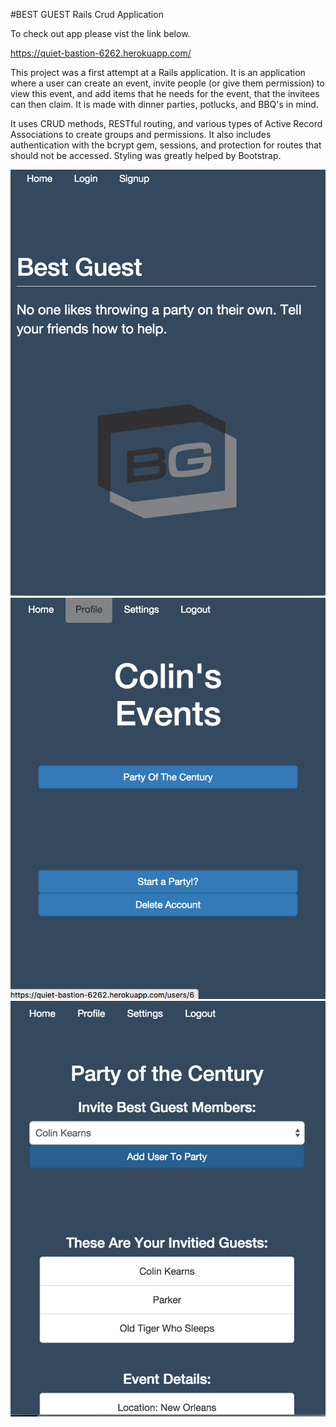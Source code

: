 #BEST GUEST
Rails Crud Application

To check out app please vist the link below.

https://quiet-bastion-6262.herokuapp.com/

This project was a first attempt at a Rails application.  It is an application where a user can create an event, invite people (or give them permission) to view this event, and add items that he needs for the event, that the invitees can then claim.  It is made with dinner parties, potlucks, and BBQ's in mind.

It uses CRUD methods, RESTful routing, and various types of Active Record Associations to create groups and permissions.  It also includes authentication with the bcrypt gem, sessions, and protection for routes that should not be accessed.  Styling was greatly helped by Bootstrap.

![Alt text](https://github.com/Ckearns1210/bestguest/blob/master/app/assets/images/Screen%20Shot%202015-11-09%20at%2012.36.59%20AM.png "Splash Page")
![Alt text](https://github.com/Ckearns1210/bestguest/blob/master/app/assets/images/Screen%20Shot%202015-11-09%20at%2012.37.19%20AM.png "Profile Page")
![Alt text](https://github.com/Ckearns1210/bestguest/blob/master/app/assets/images/Screen%20Shot%202015-11-09%20at%2012.37.26%20AM.png "Event Page")
